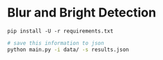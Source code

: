# Blur and Bright Detection


```
pip install -U -r requirements.txt
```

```bash
# save this information to json
python main.py -i data/ -s results.json

